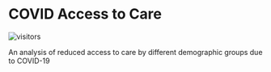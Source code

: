 # COVID Access to Care

![visitors](https://visitor-badge.glitch.me/badge?page_id=page.id)

An analysis of reduced access to care by different demographic groups due to COVID-19
